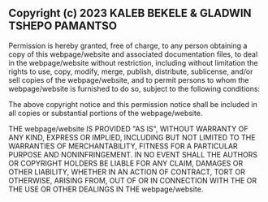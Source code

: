 ## Copyright (c) 2023 KALEB BEKELE & GLADWIN TSHEPO PAMANTSO

Permission is hereby granted, free of charge, to any person obtaining a copy of this webpage/website and associated documentation files, to deal in the webpage/website without restriction, including without limitation the rights to use, copy, modify, merge, publish, distribute, sublicense, and/or sell copies of the webpage/website, and to permit persons to whom the webpage/website is furnished to do so, subject to the following conditions:

The above copyright notice and this permission notice shall be included in all copies or substantial portions of the webpage/website.

THE webpage/website IS PROVIDED "AS IS", WITHOUT WARRANTY OF ANY KIND, EXPRESS OR IMPLIED, INCLUDING BUT NOT LIMITED TO THE WARRANTIES OF MERCHANTABILITY, FITNESS FOR A PARTICULAR PURPOSE AND NONINFRINGEMENT. IN NO EVENT SHALL THE AUTHORS OR COPYRIGHT HOLDERS BE LIABLE FOR ANY CLAIM, DAMAGES OR OTHER LIABILITY, WHETHER IN AN ACTION OF CONTRACT, TORT OR OTHERWISE, ARISING FROM, OUT OF OR IN CONNECTION WITH THE OR THE USE OR OTHER DEALINGS IN THE webpage/website.
